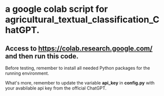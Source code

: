 # a google colab script for agricultural_textual_classification_ChatGPT.

## Access to https://colab.research.google.com/ and then run this code.

Before testing, remember to install all needed Python packages for the running environment.

What's more, remember to update the variable **api_key** in **config.py** with your avabilable api key from the official ChatGPT.

